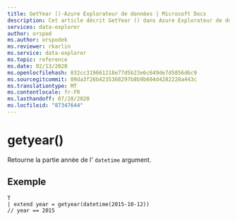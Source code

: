 ```yaml
---
title: GetYear ()-Azure Explorateur de données | Microsoft Docs
description: Cet article décrit GetYear () dans Azure Explorateur de données.
services: data-explorer
author: orspod
ms.author: orspodek
ms.reviewer: rkarlin
ms.service: data-explorer
ms.topic: reference
ms.date: 02/13/2020
ms.openlocfilehash: 032cc319661218e77d5b23e6c649de7d5856d6c9
ms.sourcegitcommit: 09da3f26b4235368297b8b9b604d4282228a443c
ms.translationtype: MT
ms.contentlocale: fr-FR
ms.lasthandoff: 07/28/2020
ms.locfileid: "87347644"
---
```

# <a name="getyear"></a>getyear()

Retourne la partie année de l' `datetime` argument.

## <a name="example"></a>Exemple

```kusto
T
| extend year = getyear(datetime(2015-10-12))
// year == 2015
```